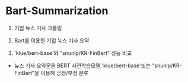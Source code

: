# Bart-Summarization

1. 기업 뉴스 기사 크롤링

2. Bart를 이용한 기업 뉴스 기사 요약

3. 'klue/bert-base'와 "snunlp/KR-FinBert" 성능 비교
- 뉴스 기사 요약문을 BERT 사전학습모델 'klue/bert-base'또는 "snunlp/KR-FinBert"을 이용해 긍정/부정 분류
